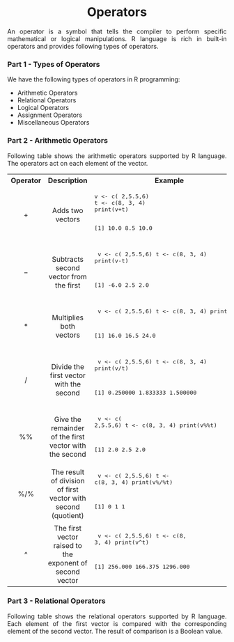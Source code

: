 <div align='justify'>

# <div align='center'>Operators</div>

An operator is a symbol that tells the compiler to perform specific mathematical or logical manipulations. R language is rich in built-in operators and provides following types of operators.

### Part 1 - Types of Operators

We have the following types of operators in R programming:

- Arithmetic Operators
- Relational Operators
- Logical Operators
- Assignment Operators
- Miscellaneous Operators

### Part 2 - Arithmetic Operators

Following table shows the arithmetic operators supported by R language. The operators act on each element of the vector.

<table align='center'>
    <tr align='center'>
        <th>Operator</th>
        <th>Description</th>
        <th>Example</th>
    </tr>
    <tr>
        <td align='center'>+</td>
        <td align='center'>Adds two vectors</td>
        <td align='justify'>
            <pre>
v <- c( 2,5.5,6)
t <- c(8, 3, 4)
print(v+t)

[1] 10.0  8.5  10.0
            </pre>
        </td>
    </tr>
    <tr>
        <td align='center'>−</td>
        <td align='center'>Subtracts second vector from the first</td>
        <td align='justify'>
            <pre>
v <- c( 2,5.5,6)
t <- c(8, 3, 4)
print(v-t)

[1] -6.0  2.5  2.0
            </pre>
        </td>
    </tr>
    <tr>
        <td align='center'>\*</td>
        <td align='center'>Multiplies both vectors</td>
        <td align='justify'>
            <pre>
v <- c( 2,5.5,6)
t <- c(8, 3, 4)
print(v\*t)

[1] 16.0 16.5 24.0
            </pre>
        </td>
    </tr>
    <tr>
        <td align='center'>/</td>
        <td align='center'>Divide the first vector with the second</td>
        <td align='justify'>
            <pre>
v <- c( 2,5.5,6)
t <- c(8, 3, 4)
print(v/t)

[1] 0.250000 1.833333 1.500000
            </pre>
        </td>
    </tr>
    <tr>
        <td align='center'>%%</td>
        <td align='center'>Give the remainder of the first vector with the second</td>
        <td align='justify'>
            <pre>
v <- c( 2,5.5,6)
t <- c(8, 3, 4)
print(v%%t)

[1] 2.0 2.5 2.0
            </pre>
        </td>
    </tr>
    <tr>
        <td align='center'>%/%</td>
        <td align='center'>The result of division of first vector with second (quotient)</td>
        <td align='justify'>
            <pre>
v <- c( 2,5.5,6)
t <- c(8, 3, 4)
print(v%/%t)

[1] 0 1 1
            </pre>
        </td>
    </tr>
    <tr>
        <td align='center'>^</td>
        <td align='center'>The first vector raised to the exponent of second vector</td>
        <td align='justify'>
            <pre>
v <- c( 2,5.5,6)
t <- c(8, 3, 4)
print(v^t)

[1]  256.000  166.375 1296.000
            </pre>
        </td>
    </tr>
</table>

### Part 3 - Relational Operators

Following table shows the relational operators supported by R language. Each element of the first vector is compared with the corresponding element of the second vector. The result of comparison is a Boolean value.

</div>